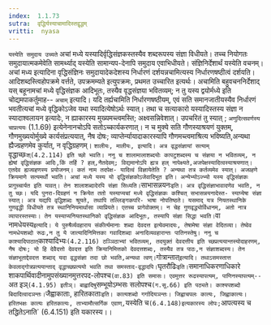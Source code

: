 ```yaml
---
index:  1.1.73
sutra:  वृद्धिर्यस्याचामादिस्तद्वृद्धम्
vritti:  nyasa
---
```


`यस्येति समुदाय उच्यते` अचां मध्ये यस्यादिर्वृद्धिसंज्ञकस्तस्यैव शब्दरूपस्य संज्ञा विधीयते। तच्च नियोगतः समुदायात्मकमेवेति सामर्थ्याद् यस्येति सामान्यप-देनापि समुदाय एवाभिधीयते। संज्ञिनिर्देशार्थं यस्येति वचनम्। अचां मध्य इत्यादिना वृद्धिसंज्ञिनः समुदायादेकदेशस्य निर्धारणं दर्शयन्नचामित्यस्य निर्धारणषष्ठीत्वं
दर्शयति। आदिशब्दस्त्विहोपक्रमे वर्त्तते, उपक्रमम्यते इत्युपक्रमः, प्रथमत उच्चारित इत्यर्थः। अचामिति बहुवचननिर्देशाद् यस् बहूनामचां मध्ये वृद्धिसंज्ञक आदिभूतः,
तस्यैव वृद्धसंज्ञया भवितव्यम्; न तु यस्य द्वयोर्मध्ये इति चोद्यमपाकर्तुमाह--
`अचाम्` इत्यादि।
यदि तर्ह्यचामिति निर्धारणषष्ठीयम्, एवं सति समानजातीयस्यैव निर्धारणं भवतीत्यचां मध्ये वृद्धिकोऽजेव यथा स्यादित्येषोऽर्थः स्यात्। तथा च सत्याकारो
यस्यादिस्तस्य संज्ञा न स्यादाश्वलायन इत्यादेः, न ह्याकारस्य मुख्यमच्त्वमस्ति;
अक्ष्वसन्निवेशात्। उपचरितं तु स्यात् ; `अणुदित्सवर्णस्य चाप्रत्ययः` (1.1.69)
इत्येनेनानचोऽपि सतोऽच्कार्यकरणात्। न च मुक्ये सति गौणस्याश्रयणं युक्तम्, गौणमुख्ययोर्मुख्ये कार्यसंप्रत्ययात्, नैष दोषः; व्याप्तेर्न्यायादाकारस्यापि गौणमच्त्वमाश्रित्य भविष्यति,अन्यथा ह्यैज्ग्रहणमेव कुर्यात्, न वृद्धिग्रहणम्। `शालीयः,
मालीयः, इत्यादि। अत्र वृद्धसंज्ञायां सत्याम् `वृद्धाच्छः` श्(4.2.114) इति च्छो भवति।
ननु च शालामालाशब्दयोः कापटुशब्दस्य च संज्ञया न भवितव्यम्, न ह्येषां
वृद्धिसंज्ञक आदिः,किं तर्हि ? हल्,नैतदेवम्; विद्यमानोऽपि ह्यत्र हल् नापेक्ष्यते,अजपेक्षस्यादित्वस्याश्रयणात्। एतदेव ह्यज्ग्रहणस्य प्रयोजनम्। कतं नाम तदपेक्ष-
यादित्वं विज्ञायेतेति ? अन्यथा तत्र कर्तव्यमेव स्यात्। अज्ग्रहणे क्रियमाणे सत्यमर्थो भवति। अचां मध्ये यस्य यो वृद्धिसंज्ञकोऽजेवादिभूत इति। अन्येभ्योऽज्भ्यो
यस्य वृद्धिसंज्ञकः प्रागुच्चार्यत इति यावत्। तेन शालाशब्दादेरपि संज्ञा सिध्यति।
`साभासन्नयनः` इति। अत्र वृद्धिसंज्ञाभावादणेव भवति, न तु च्छः। यदि पुनरा-दिग्रहणं न क्रियेत ततो यस्याप्यचां मध्ये वृद्धिसंज्ञकः कश्चित् सभासन्नयनादेस्त-
स्याप्येषा संज्ञा स्यात्। अत्र यद्यपि वृद्धिशब्दः श्रूयते, तथापि तल्लिङ्गकपरि-
भाषा नोपतिष्ठते। यसमाद् यत्र नियतस्थानिके गुणवृद्धी विधीयते तत्र स्थानिनियमार्थासा व्याप्रियते। एतच्च प्रागेवोक्तम्। न चेह गुणवृद्ध्योर्विधानम्, अतो नात्र
व्यापारस्तस्याः। तेन यस्याप्यनियतस्थानिको वृद्धिसंज्ञक आदिभूतः, तस्यापि संज्ञा
सिद्धा भवति। `वा नामधेयस्य` इत्यादि। ये पुरुषैर्व्यवहाराय संकीर्त्यमानाः शब्दा
देवदत्त इत्येवमादयः, तेषामेषा संज्ञा वेदितव्या। तेष्वेव नामधेयशब्दो रूढः,न तु ये जात्यादिनिमित्तका गवादिशब्दा अनादिव्यवहारान्तः पातिनस्तेषु। ननु च
काश्यादिपाठात् `काश्यादिभ्यः` (4.2.116) ठञ्ञिठाभ्यां भवितव्यम्, तदयुक्तं
देवदत्तीय इति च्छप्रत्ययान्तस्योदाहरणम्, नैष दोषः; यो हि देवैदत्तो देवदत्त इति
क्रियानिमित्तको देवदत्तशब्दः, तस्यैव तत्र पाठः,न संज्ञाशब्दस्य। तेन संज्ञाभूताद्देवदत्त शब्दाद् यदा वृद्धसंज्ञा तदा छो भवति,अन्यथा त्वण्। `गोत्रान्तात्` इत्यादि। तथाऽसमस्तात्त केवलाद्गोत्रप्रत्ययान्ताद् वृद्धाच्छप्रत्ययो भवति तथा समस्ताद-वृद्धादपि। `घृतरौढिः` इति। `समानाधिकरणाधिकारे शाकपार्थिवादीनामुपसंख्यानमुत्तरपद-लोपश्च` (वा.83) इति समासः। एवमुत्तर रूढस्यापत्यम्, पाणिनस्यापत्यम्-- `अत इञ्`
(4.1.95) इतीञ्। बाह्वादिषु `सम्भूयोऽम्भसः सलोपश्च` (ग.सू.66) इति पठ्यते।
काश्यपशब्दो बिदादित्वादञन्तः। `जैह्वाकाताः, हारितकाताः` इति। कात्यशब्दो गर्गादियञन्तः। जिह्वाचपलः कात्यः, जिह्वाकात्यः। हरितभक्षः कात्यः हरितकात्यः, ताभ्यामौत्सर्गिक एवाण्, `यस्येति च` (6.4.148)इत्यकारस्य लोपः; `आपत्यस्य च तद्धितेऽनाति`
(6.4.151) इति यकारस्य।।

